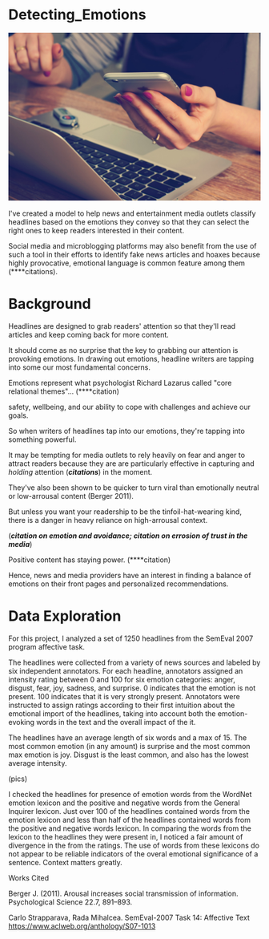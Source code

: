 # Detecting_Emotions

![media image](images/william-iven-SpVHcbuKi6E-unsplash.jpg)

I've created a model to help news and entertainment media outlets classify headlines based on the emotions they convey so that they can select the right ones to keep readers interested in their content. 

Social media and microblogging platforms may also benefit from the use of such a tool in their efforts to identify fake news articles and hoaxes because highly provocative, emotional language is common feature among them (****citations). 

# Background

Headlines are designed to grab readers' attention so that they'll read articles and keep coming back for more content.

It should come as no surprise that the key to grabbing our attention is provoking emotions. In drawing out emotions, headline writers are tapping into some our most fundamental concerns. 

Emotions represent what psychologist Richard Lazarus called "core relational themes"... (****citation)

safety, wellbeing, and our ability to cope with challenges and achieve our goals. 

So when writers of headlines tap into our emotions, they're tapping into something powerful.

It may be tempting for media outlets to rely heavily on fear and anger to attract readers because they are are particularly effective in capturing and *holding* attention (***citations***) in the moment.

They've also been shown to be quicker to turn viral than emotionally neutral or low-arrousal content (Berger 2011). 

But unless you want your readership to be the tinfoil-hat-wearing kind, there is a danger in heavy reliance on high-arrousal context. 

(***citation on emotion and avoidance; citation on errosion of trust in the media***) 

Positive content has staying power. (****citation) 

Hence, news and media providers have an interest in finding a balance of emotions on their front pages and personalized recommendations.

# Data Exploration

For this project, I analyzed a set of 1250 headlines from the SemEval 2007 program affective task. 

The headlines were collected from a variety of news sources and labeled by six independent annotators. For each headline, annotators assigned an intensity rating between 0 and 100 for six emotion categories: anger, disgust, fear, joy, sadness, and surprise. 0 indicates that the emotion is not present. 100 indicates that it is very strongly present. Annotators were instructed to assign ratings according to their first intuition about the emotional import of the headlines, taking into account both the emotion-evoking words in the text and the overall impact of the it. 

The headlines have an average length of six words and a max of 15. The most common emotion (in any amount) is surprise and the most common max emotion is joy. Disgust is the least common, and also has the lowest average intensity.

(pics)

I checked the headlines for presence of emotion words from the WordNet emotion lexicon and the positive and negative words from the General Inquirer lexicon. Just over 100 of the headlines contained words from the emotion lexicon and less than half of the headlines contained words from the positive and negative words lexicon. In comparing the words from the lexicon to the headlines they were present in, I noticed a fair amount of divergence in the from the ratings. The use of words from these lexicons do not appear to be reliable indicators of the overal emotional significance of a sentence. Context matters greatly. 


Works Cited 

Berger J. (2011). Arousal increases social transmission of information. Psychological Science 22.7, 891–893.

Carlo Strapparava, Rada Mihalcea. SemEval-2007 Task 14: Affective Text https://www.aclweb.org/anthology/S07-1013

